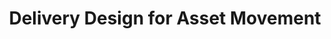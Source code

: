 ---
displayOrder: 9
projectType: 'design'
title: 'Delivery Design for Asset Movement'
description: ''
thumb: 'towfiqu-barbhuiya-nApaSgkzaxg-unsplash.jpg'
hero:
  file: 'towfiqu-barbhuiya-nApaSgkzaxg-unsplash.jpg'
  alt: 'Close up of a man at desk'
heroOrientation: 'vertical'
color: '#F8961E'
sections:
  # need title break
  - type: 'gallery'
    slug: 'my-work'
    subtitle: 'My Work'
    items:
      - description: 'Thoroughly understand our target audience of financial advisors to gain insights into their needs, preferences, and pain points. This user-centered approach formed the foundation of our design strategy.'
      - description: 'Iterating wireframes frequently to improve complex journeys. These wireframes were invaluable in refining our ideas and gaining early feedback from stakeholders. Wireframes were essential to communicate between stakeholders, designers, and development teams.'
      - description: 'Introduced new communication methods with developers, product managers, and other stakeholders to ensure that our design teams voices were working efficiently. We followed best practices to ensure that the platform was rolled systematically'
---